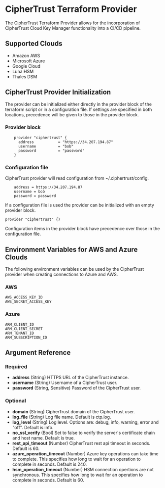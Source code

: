 # CipherTrust Terraform Provider

The CipherTrust Terraform Provider allows for the incorporation of CipherTrust Cloud Key Manager functionality into a 
CI/CD pipeline.

## Supported Clouds

- Amazon AWS
- Microsoft Azure
- Google Cloud
- Luna HSM
- Thales DSM

## CipherTrust Provider Initialization

The provider can be initialized either directly in the provider block of the terraform script or in a configuration 
file. If settings are specified in both locations, precedence will be given to those in the provider block.

### Provider block

```hcl
	provider "ciphertrust" {
	  address           = "https://34.207.194.87"
	  username          = "bob"
	  password          = "password"
	}
```

### Configuration file

CipherTrust provider will read configuration from ~/.ciphertrust/config.

```hcl
	address = https://34.207.194.87
	username = bob
	password = password
```

If a configuration file is used the provider can be initialized with an empty provider block.

```hcl
provider "ciphertrust" {)
```

Configuration items in the provider block have precedence over those in the configuration file.

## Environment Variables for AWS and Azure Clouds

The following environment variables can be used by the CipherTrust provider when creating connections to Azure and AWS.

### AWS

```hcl
AWS_ACCESS_KEY_ID
AWS_SECRET_ACCESS_KEY
```

### Azure

```hcl
ARM_CLIENT_ID
ARM_CLIENT_SECRET
ARM_TENANT_ID
ARM_SUBSCRIPTION_ID
```

## Argument Reference

### Required

- **address** (String) HTTPS URL of the CipherTrust instance.
- **username** (String) Username of a CipherTrust user.
- **password** (String, Sensitive) Password of the CipherTrust user.

### Optional

- **domain** (String) CipherTrust domain of the CipherTrust user.
- **log_file** (String) Log file name. Default is ctp.log.
- **log_level** (String) Log level. Options are: debug, info, warning, error and "off". Default is info.
- **no_ssl_verify** (Bool) Set to false to verify the server's certificate chain and host name. Default is true.
- **rest_api_timeout** (Number) CipherTrust rest api timeout in seconds. Default is 60.
- **azure_operation_timeout** (Number) Azure key operations can take time to complete. This specifies how long to wait for an operation to complete in seconds.  Default is 240.
- **hsm_operation_timeout** (Number) HSM connection opertions are not synchronous. This specifies how long to wait for an operation to complete in seconds. Default is 60.
